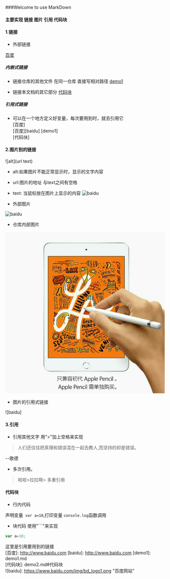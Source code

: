 ###Welcome to use MarkDown
#### 主要实现 链接 图片 引用 代码块  
#### 1.链接
- 外部链接

[百度](http://www.baidu.com)

##### 内嵌式链接
- 链接仓库的其他文件  在同一仓库 直接写相对路径
[demo1](demo1.md)

- 链接本文档的其它部分
[代码块](demo2.md#代码块)
 

##### 引用式链接
- 可以在一个地方定义好变量，每次要用到时，就去引用它  
[百度]  
[百度][baidu] 
[demo1]  
[代码块]  


#### 2.图片到的链接
![alt](url text)  
- alt:如果图片不能正常显示时，显示的文字内容 
- url:图片的地址 与text之间有空格
- text: 当鼠标放在图片上显示的内容
![baidu](https://www.baidu.com/img/bd_logo1.png "百度网站")  

- 外部图片

![baidu](https://www.baidu.com/img/bd_logo1.png "百度网站")  

- 仓库内部图片

![](images/iPadmini5.jpg "iPadMini5") 
 
- 图片的引用式链接

![baidu]
#### 3.引用

- 引用其他文字 用">"加上空格来实现

> 人们还往往把真理和错误混在一起去教人,而坚持的却是错误。

--歌德

- 多次引用。
>啦啦>拉拉啊> 多重引用

#### 代码块
- 行内代码

声明变量` var a=10`,打印变量 `console.log`函数调用
- 块代码 使用"```"来实现
```javascript
var a=10;
```

这里是引用要用到的链接  
[百度]: http://www.baidu.com
[baidu]: http://www.baidu.com
[demo1]: demo1.md  
[代码块]: demo2.md#代码块    
![baidu]: https://www.baidu.com/img/bd_logo1.png "百度网站"  
